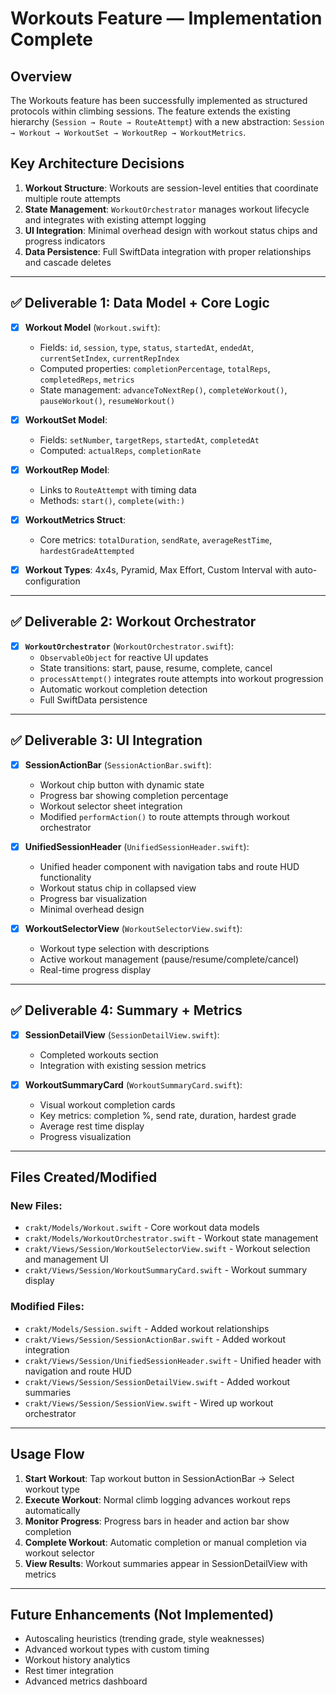 # Workouts Feature — Implementation Complete

## Overview

The Workouts feature has been successfully implemented as structured protocols within climbing sessions. The feature extends the existing hierarchy (`Session → Route → RouteAttempt`) with a new abstraction: `Session → Workout → WorkoutSet → WorkoutRep → WorkoutMetrics`.

## Key Architecture Decisions

1. **Workout Structure**: Workouts are session-level entities that coordinate multiple route attempts
2. **State Management**: `WorkoutOrchestrator` manages workout lifecycle and integrates with existing attempt logging
3. **UI Integration**: Minimal overhead design with workout status chips and progress indicators
4. **Data Persistence**: Full SwiftData integration with proper relationships and cascade deletes

---

## ✅ Deliverable 1: Data Model + Core Logic

- [x] **Workout Model** (`Workout.swift`):

  - Fields: `id`, `session`, `type`, `status`, `startedAt`, `endedAt`, `currentSetIndex`, `currentRepIndex`
  - Computed properties: `completionPercentage`, `totalReps`, `completedReps`, `metrics`
  - State management: `advanceToNextRep()`, `completeWorkout()`, `pauseWorkout()`, `resumeWorkout()`

- [x] **WorkoutSet Model**:

  - Fields: `setNumber`, `targetReps`, `startedAt`, `completedAt`
  - Computed: `actualReps`, `completionRate`

- [x] **WorkoutRep Model**:

  - Links to `RouteAttempt` with timing data
  - Methods: `start()`, `complete(with:)`

- [x] **WorkoutMetrics Struct**:

  - Core metrics: `totalDuration`, `sendRate`, `averageRestTime`, `hardestGradeAttempted`

- [x] **Workout Types**: 4x4s, Pyramid, Max Effort, Custom Interval with auto-configuration

---

## ✅ Deliverable 2: Workout Orchestrator

- [x] **`WorkoutOrchestrator`** (`WorkoutOrchestrator.swift`):
  - `ObservableObject` for reactive UI updates
  - State transitions: start, pause, resume, complete, cancel
  - `processAttempt()` integrates route attempts into workout progression
  - Automatic workout completion detection
  - Full SwiftData persistence

---

## ✅ Deliverable 3: UI Integration

- [x] **SessionActionBar** (`SessionActionBar.swift`):

  - Workout chip button with dynamic state
  - Progress bar showing completion percentage
  - Workout selector sheet integration
  - Modified `performAction()` to route attempts through workout orchestrator

- [x] **UnifiedSessionHeader** (`UnifiedSessionHeader.swift`):

  - Unified header component with navigation tabs and route HUD functionality
  - Workout status chip in collapsed view
  - Progress bar visualization
  - Minimal overhead design

- [x] **WorkoutSelectorView** (`WorkoutSelectorView.swift`):
  - Workout type selection with descriptions
  - Active workout management (pause/resume/complete/cancel)
  - Real-time progress display

---

## ✅ Deliverable 4: Summary + Metrics

- [x] **SessionDetailView** (`SessionDetailView.swift`):

  - Completed workouts section
  - Integration with existing session metrics

- [x] **WorkoutSummaryCard** (`WorkoutSummaryCard.swift`):
  - Visual workout completion cards
  - Key metrics: completion %, send rate, duration, hardest grade
  - Average rest time display
  - Progress visualization

---

## Files Created/Modified

### New Files:

- `crakt/Models/Workout.swift` - Core workout data models
- `crakt/Models/WorkoutOrchestrator.swift` - Workout state management
- `crakt/Views/Session/WorkoutSelectorView.swift` - Workout selection and management UI
- `crakt/Views/Session/WorkoutSummaryCard.swift` - Workout summary display

### Modified Files:

- `crakt/Models/Session.swift` - Added workout relationships
- `crakt/Views/Session/SessionActionBar.swift` - Added workout integration
- `crakt/Views/Session/UnifiedSessionHeader.swift` - Unified header with navigation and route HUD
- `crakt/Views/Session/SessionDetailView.swift` - Added workout summaries
- `crakt/Views/Session/SessionView.swift` - Wired up workout orchestrator

---

## Usage Flow

1. **Start Workout**: Tap workout button in SessionActionBar → Select workout type
2. **Execute Workout**: Normal climb logging advances workout reps automatically
3. **Monitor Progress**: Progress bars in header and action bar show completion
4. **Complete Workout**: Automatic completion or manual completion via workout selector
5. **View Results**: Workout summaries appear in SessionDetailView with metrics

---

## Future Enhancements (Not Implemented)

- Autoscaling heuristics (trending grade, style weaknesses)
- Advanced workout types with custom timing
- Workout history analytics
- Rest timer integration
- Advanced metrics dashboard
